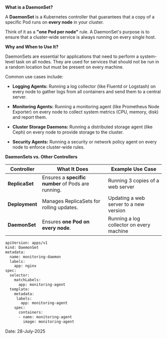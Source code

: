 
**What is a DaemonSet?**

A **DaemonSet** is a Kubernetes controller that guarantees that a copy of a specific Pod runs on **every node** in your cluster.

Think of it as a **"one Pod per node"** rule. A DaemonSet's purpose is to ensure that a cluster-wide service is always running on every single host.


**Why and When to Use It?**

DaemonSets are essential for applications that need to perform a system-level task on all nodes. They are used for services that should not be run in a random location but must be present on every machine.

Common use cases include:

- **Logging Agents:** Running a log collector (like Fluentd or Logstash) on every node to gather logs from all containers and send them to a central server.

- **Monitoring Agents:** Running a monitoring agent (like Prometheus Node Exporter) on every node to collect system metrics (CPU, memory, disk) and report them.

- **Cluster Storage Daemons:** Running a distributed storage agent (like Ceph) on every node to provide storage to the cluster.

- **Security Agents:** Running a security or network policy agent on every node to enforce cluster-wide rules.

**DaemonSets vs. Other Controllers**

| Controller   | What It Does                              | Example Use Case                        |
|--------------|-------------------------------------------|-----------------------------------------|
| **ReplicaSet** | Ensures a **specific number** of Pods are running. | Running 3 copies of a web server        |
| **Deployment**  | Manages ReplicaSets for rolling updates.   | Updating a web server to a new version   |
| **DaemonSet**    | Ensures **one Pod on every node**.             | Running a log collector on every machine |


```bash
apiVersion: apps/v1
kind: DaemonSet
metadata:
  name: monitoring-daemon
  labels:
    app: nginx
spec:
  selector:
    matchLabels:
      app: monitoring-agent
  template:
    metadata:
     labels:
       app: monitoring-agent
    spec:
      containers:
      - name: monitoring-agent
        image: monitoring-agent
```

Date: 28-July-2025
